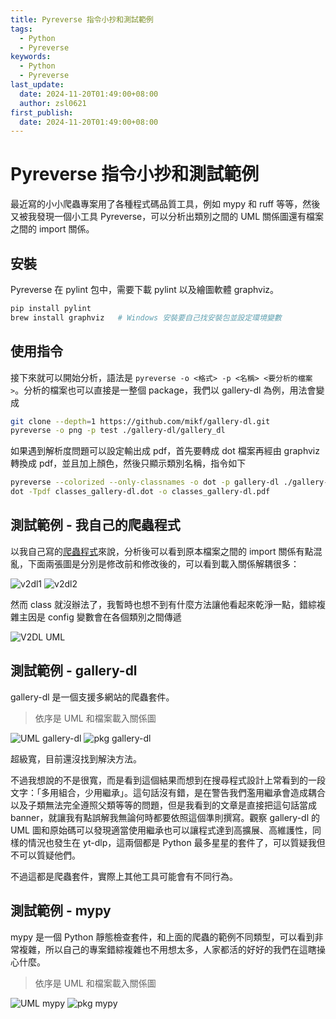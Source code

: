 ```yaml
---
title: Pyreverse 指令小抄和測試範例
tags:
  - Python
  - Pyreverse
keywords:
  - Python
  - Pyreverse
last_update:
  date: 2024-11-20T01:49:00+08:00
  author: zsl0621
first_publish:
  date: 2024-11-20T01:49:00+08:00
---
```


# Pyreverse 指令小抄和測試範例

最近寫的小小爬蟲專案用了各種程式碼品質工具，例如 mypy 和 ruff 等等，然後又被我發現一個小工具 Pyreverse，可以分析出類別之間的 UML 關係圖還有檔案之間的 import 關係。

## 安裝

Pyreverse 在 pylint 包中，需要下載 pylint 以及繪圖軟體 graphviz。

```bash
pip install pylint
brew install graphviz   # Windows 安裝要自己找安裝包並設定環境變數
```

## 使用指令

接下來就可以開始分析，語法是 `pyreverse -o <格式> -p <名稱> <要分析的檔案>`。分析的檔案也可以直接是一整個 package，我們以 gallery-dl 為例，用法會變成

```bash
git clone --depth=1 https://github.com/mikf/gallery-dl.git
pyreverse -o png -p test ./gallery-dl/gallery_dl
```

如果遇到解析度問題可以設定輸出成 pdf，首先要轉成 dot 檔案再經由 graphviz 轉換成 pdf，並且加上顏色，然後只顯示類別名稱，指令如下

```bash
pyreverse --colorized --only-classnames -o dot -p gallery-dl ./gallery-dl/gallery_dl
dot -Tpdf classes_gallery-dl.dot -o classes_gallery-dl.pdf
```

## 測試範例 - 我自己的爬蟲程式

以我自己寫的[爬蟲程式](https://github.com/ZhenShuo2021/V2PH-Downloader/)來說，分析後可以看到原本檔案之間的 import 關係有點混亂，下面兩張圖是分別是修改前和修改後的，可以看到載入關係解耦很多：

![v2dl1](https://cdn.zsl0621.cc/2025/docs/pyreverse-usage-packages_v2dl_1---2025-04-27T16-11-56.webp "pkg_v2dl_1")
![v2dl2](https://cdn.zsl0621.cc/2025/docs/pyreverse-usage-packages_v2dl_2---2025-04-27T16-11-56.webp "pkg_v2dl_2")

然而 class 就沒辦法了，我暫時也想不到有什麼方法讓他看起來乾淨一點，錯綜複雜主因是 config 變數會在各個類別之間傳遞

![V2DL UML](https://cdn.zsl0621.cc/2025/docs/pyreverse-usage-classes_v2dl---2025-04-27T16-11-56.webp "uml_v2dl_1")

## 測試範例 - gallery-dl

gallery-dl 是一個支援多網站的爬蟲套件。

> 依序是 UML 和檔案載入關係圖

![UML gallery-dl](https://cdn.zsl0621.cc/2025/docs/pyreverse-usage-classes_gallery-dl---2025-04-27T16-11-56.webp "UML gdl")
![pkg gallery-dl](https://cdn.zsl0621.cc/2025/docs/pyreverse-usage-packages_gallery-dl---2025-04-27T16-11-56.webp "pkg gdl")

超級寬，目前還沒找到解決方法。

不過我想說的不是很寬，而是看到這個結果而想到在搜尋程式設計上常看到的一段文字：「多用組合，少用繼承」。這句話沒有錯，是在警告我們濫用繼承會造成耦合以及子類無法完全遵照父類等等的問題，但是我看到的文章是直接把這句話當成 banner，就讓我有點誤解我無論何時都要依照這個準則撰寫。觀察 gallery-dl 的 UML 圖和原始碼可以發現適當使用繼承也可以讓程式達到高擴展、高維護性，同樣的情況也發生在 yt-dlp，這兩個都是 Python 最多星星的套件了，可以質疑我但不可以質疑他們。

不過這都是爬蟲套件，實際上其他工具可能會有不同行為。

## 測試範例 - mypy

mypy 是一個 Python 靜態檢查套件，和上面的爬蟲的範例不同類型，可以看到非常複雜，所以自己的專案錯綜複雜也不用想太多，人家都活的好好的我們在這瞎操心什麼。

> 依序是 UML 和檔案載入關係圖

![UML mypy](https://cdn.zsl0621.cc/2025/docs/pyreverse-usage-classes_mypy---2025-04-27T16-11-56.webp "UML mypy")
![pkg mypy](https://cdn.zsl0621.cc/2025/docs/pyreverse-usage-packages_mypy---2025-04-27T16-11-56.webp "pkg mypy")
